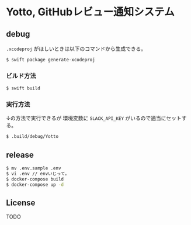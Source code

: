 # Yotto, GitHubレビュー通知システム


## debug

`.xcodeproj` がほしいときは以下のコマンドから生成できる。
```bash
$ swift package generate-xcodeproj
```

### ビルド方法
```bash
$ swift build
```

### 実行方法
↓の方法で実行できるが 環境変数に `SLACK_API_KEY` がいるので適当にセットする。
```bash
$ .build/debug/Yotto
```

## release
```bash
$ mv .env.sample .env
$ vi .env // envいじって。
$ docker-compose build
$ docker-compose up -d
```

## License
TODO
